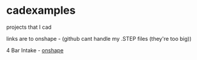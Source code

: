 # cadexamples

projects that I cad 

links are to onshape - (github cant handle my .STEP files (they're too big))

4 Bar Intake - [onshape](https://cad.onshape.com/documents/186160b77e8ccad5dd5eb827/w/f6a6ead9c8c369b43a015b03/e/91226a23da2b1a3ae0b7902a?renderMode=0&uiState=668321f246245202d8263a96)
